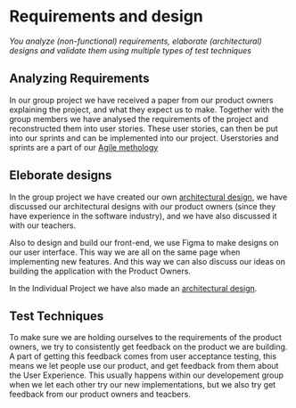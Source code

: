 # Requirements and design
*You analyze (non-functional) requirements, elaborate (architectural) designs and validate them using multiple types of test techniques*

## Analyzing Requirements
In our group project we have received a paper from our product owners explaining the project, and what they expect us to make.
Together with the group members we have analysed the requirements of the project and reconstructed them into user stories. These user stories, can then be put into our sprints and can be implemented into our project.
Userstories and sprints are a part of our [Agile methology](https://github.com/LukasJansen100/Portfolio-S3/blob/main/proof/agile-method.md)

## Eleborate designs
In the group project we have created our own [architectural design](https://github.com/Modus-1/documentation/blob/main/Documents/C4-model.md), we have discussed our architectural designs with our product owners (since they have experience in the software industry), and we have also discussed it with our teachers. 

Also to design and build our front-end, we use Figma to make designs on our user interface. This way we are all on the same page when implementing new features. And this way we can also discuss our ideas on building the application with the Product Owners. 

In the Individual Project we have also made an [architectural design](https://github.com/IPS3-DB04-Teun-Mos-Lukas-Jansen/Documentation/blob/main/C4-Model.md).

## Test Techniques
To make sure we are holding ourselves to the requirements of the product owners, we try to consistently get feedback on the product we are building.
A part of getting this feedback comes from user acceptance testing, this means we let people use our product, and get feedback from them about the User Experience.
This usually happens within our developement group when we let each other try our new implementations, but we also try get feedback from our product owners and teacbers.
